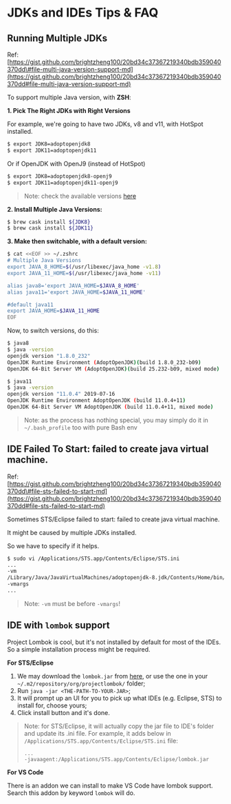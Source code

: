# JDKs and IDEs Tips & FAQ

## Running Multiple JDKs

Ref: [https://gist.github.com/brightzheng100/20bd34c37367219340bdb359040370dd\#file-multi-java-version-support-md](https://gist.github.com/brightzheng100/20bd34c37367219340bdb359040370dd#file-multi-java-version-support-md)

To support multiple Java version, with **ZSH**:

**1. Pick The Right JDKs with Right Versions**

For example, we're going to have two JDKs, v8 and v11, with HotSpot installed.

```bash
$ export JDK8=adoptopenjdk8
$ export JDK11=adoptopenjdk11
```

Or if OpenJDK with OpenJ9 \(instead of HotSpot\)

```bash
$ export JDK8=adoptopenjdk8-openj9
$ export JDK11=adoptopenjdk11-openj9
```

> Note: check the available versions [here](https://github.com/AdoptOpenJDK/homebrew-openjdk)

**2. Install Multiple Java Versions:**

```bash
$ brew cask install ${JDK8}
$ brew cask install ${JDK11}
```

**3. Make then switchable, with a default version:**

```bash
$ cat <<EOF >> ~/.zshrc
# Multiple Java Versions
export JAVA_8_HOME=$(/usr/libexec/java_home -v1.8)
export JAVA_11_HOME=$(/usr/libexec/java_home -v11)

alias java8='export JAVA_HOME=$JAVA_8_HOME'
alias java11='export JAVA_HOME=$JAVA_11_HOME'

#default java11
export JAVA_HOME=$JAVA_11_HOME
EOF
```

Now, to switch versions, do this:

```bash
$ java8
$ java -version
openjdk version "1.8.0_232"
OpenJDK Runtime Environment (AdoptOpenJDK)(build 1.8.0_232-b09)
OpenJDK 64-Bit Server VM (AdoptOpenJDK)(build 25.232-b09, mixed mode)

$ java11
$ java -version
openjdk version "11.0.4" 2019-07-16
OpenJDK Runtime Environment AdoptOpenJDK (build 11.0.4+11)
OpenJDK 64-Bit Server VM AdoptOpenJDK (build 11.0.4+11, mixed mode)
```

> Note: as the process has nothing special, you may simply do it in `~/.bash_profile` too with pure Bash env

## IDE Failed To Start: failed to create java virtual machine.

Ref: [https://gist.github.com/brightzheng100/20bd34c37367219340bdb359040370dd\#file-sts-failed-to-start-md](https://gist.github.com/brightzheng100/20bd34c37367219340bdb359040370dd#file-sts-failed-to-start-md)

Sometimes STS/Eclipse failed to start: failed to create java virtual machine.

It might be caused by multiple JDKs installed.

So we have to specify if it helps.

```bash
$ sudo vi /Applications/STS.app/Contents/Eclipse/STS.ini
...
-vm
/Library/Java/JavaVirtualMachines/adoptopenjdk-8.jdk/Contents/Home/bin/java
-vmargs
...
```

> Note: `-vm` must be before `-vmargs`!

## IDE with `lombok` support

Project Lombok is cool, but it's not installed by default for most of the IDEs. So a simple installation process might be required.

**For STS/Eclipse**

1. We may download the `lombok.jar` from [here](https://projectlombok.org/download), or use the one in your `~/.m2/repository/org/projectlombok/` folder;
2. Run `java -jar <THE-PATH-TO-YOUR-JAR>`;
3. It will prompt up an UI for you to pick up what IDEs \(e.g. Eclipse, STS\) to install for, choose yours;
4. Click install button and it's done.

> Note: for STS/Eclipse, it will actually copy the jar file to IDE's folder and update its .ini file. For example, it adds below in `/Applications/STS.app/Contents/Eclipse/STS.ini` file:
>
> ```text
> ...
> -javaagent:/Applications/STS.app/Contents/Eclipse/lombok.jar
> ```

**For VS Code**

There is an addon we can install to make VS Code have lombok support. Search this addon by keyword `lombok` will do.


